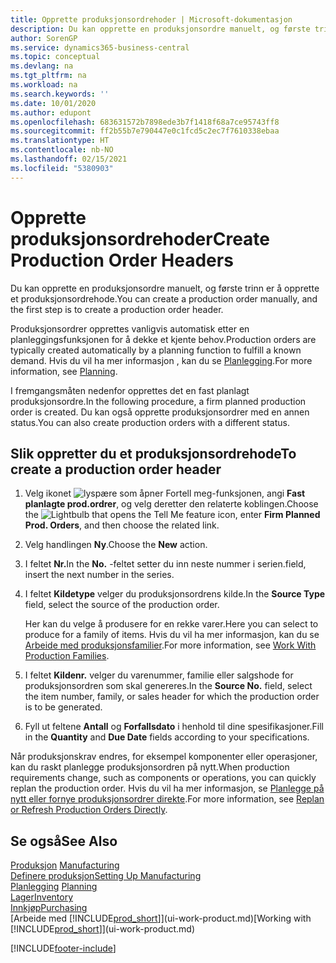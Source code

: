 ```yaml
---
title: Opprette produksjonsordrehoder | Microsoft-dokumentasjon
description: Du kan opprette en produksjonsordre manuelt, og første trinn er å opprette et produksjonsordrehode.
author: SorenGP
ms.service: dynamics365-business-central
ms.topic: conceptual
ms.devlang: na
ms.tgt_pltfrm: na
ms.workload: na
ms.search.keywords: ''
ms.date: 10/01/2020
ms.author: edupont
ms.openlocfilehash: 683631572b7898ede3b7f1418f68a7ce95743ff8
ms.sourcegitcommit: ff2b55b7e790447e0c1fcd5c2ec7f7610338ebaa
ms.translationtype: HT
ms.contentlocale: nb-NO
ms.lasthandoff: 02/15/2021
ms.locfileid: "5380903"
---
```

# <a name="create-production-order-headers"></a><span data-ttu-id="184a7-103">Opprette produksjonsordrehoder</span><span class="sxs-lookup"><span data-stu-id="184a7-103">Create Production Order Headers</span></span>
<span data-ttu-id="184a7-104">Du kan opprette en produksjonsordre manuelt, og første trinn er å opprette et produksjonsordrehode.</span><span class="sxs-lookup"><span data-stu-id="184a7-104">You can create a production order manually, and the first step is to create a production order header.</span></span>

<span data-ttu-id="184a7-105">Produksjonsordrer opprettes vanligvis automatisk etter en planleggingsfunksjonen for å dekke et kjente behov.</span><span class="sxs-lookup"><span data-stu-id="184a7-105">Production orders are typically created automatically by a planning function to fulfill a known demand.</span></span> <span data-ttu-id="184a7-106">Hvis du vil ha mer informasjon , kan du se [Planlegging](production-planning.md).</span><span class="sxs-lookup"><span data-stu-id="184a7-106">For more information, see [Planning](production-planning.md).</span></span>   

<span data-ttu-id="184a7-107">I fremgangsmåten nedenfor opprettes det en fast planlagt produksjonsordre.</span><span class="sxs-lookup"><span data-stu-id="184a7-107">In the following procedure, a firm planned production order is created.</span></span> <span data-ttu-id="184a7-108">Du kan også opprette produksjonsordrer med en annen status.</span><span class="sxs-lookup"><span data-stu-id="184a7-108">You can also create production orders with a different status.</span></span>  

## <a name="to-create-a-production-order-header"></a><span data-ttu-id="184a7-109">Slik oppretter du et produksjonsordrehode</span><span class="sxs-lookup"><span data-stu-id="184a7-109">To create a production order header</span></span>  
1.  <span data-ttu-id="184a7-110">Velg ikonet ![lyspære som åpner Fortell meg-funksjonen](media/ui-search/search_small.png "Fortell hva du vil gjøre"), angi **Fast planlagte prod.ordrer**, og velg deretter den relaterte koblingen.</span><span class="sxs-lookup"><span data-stu-id="184a7-110">Choose the ![Lightbulb that opens the Tell Me feature](media/ui-search/search_small.png "Tell me what you want to do") icon, enter **Firm Planned Prod. Orders**, and then choose the related link.</span></span>  
2.  <span data-ttu-id="184a7-111">Velg handlingen **Ny**.</span><span class="sxs-lookup"><span data-stu-id="184a7-111">Choose the **New** action.</span></span>  
3.  <span data-ttu-id="184a7-112">I feltet **Nr.**</span><span class="sxs-lookup"><span data-stu-id="184a7-112">In the **No.**</span></span> <span data-ttu-id="184a7-113">-feltet setter du inn neste nummer i serien.</span><span class="sxs-lookup"><span data-stu-id="184a7-113">field, insert the next number in the series.</span></span>  
4.  <span data-ttu-id="184a7-114">I feltet **Kildetype** velger du produksjonsordrens kilde.</span><span class="sxs-lookup"><span data-stu-id="184a7-114">In the **Source Type** field, select the source of the production order.</span></span>

    <span data-ttu-id="184a7-115">Her kan du velge å produsere for en rekke varer.</span><span class="sxs-lookup"><span data-stu-id="184a7-115">Here you can select to produce for a family of items.</span></span> <span data-ttu-id="184a7-116">Hvis du vil ha mer informasjon, kan du se [Arbeide med produksjonsfamilier](production-how-work-family.md).</span><span class="sxs-lookup"><span data-stu-id="184a7-116">For more information, see [Work With Production Families](production-how-work-family.md).</span></span>
5.  <span data-ttu-id="184a7-117">I feltet **Kildenr.** velger du varenummer, familie eller salgshode for produksjonsordren som skal genereres.</span><span class="sxs-lookup"><span data-stu-id="184a7-117">In the **Source No.** field, select the item number, family, or sales header for which the production order is to be generated.</span></span>  
6.  <span data-ttu-id="184a7-118">Fyll ut feltene **Antall** og **Forfallsdato** i henhold til dine spesifikasjoner.</span><span class="sxs-lookup"><span data-stu-id="184a7-118">Fill in the **Quantity** and **Due Date** fields according to your specifications.</span></span>  

<span data-ttu-id="184a7-119">Når produksjonskrav endres, for eksempel komponenter eller operasjoner, kan du raskt planlegge produksjonsordren på nytt.</span><span class="sxs-lookup"><span data-stu-id="184a7-119">When production requirements change, such as components or operations, you can quickly replan the production order.</span></span> <span data-ttu-id="184a7-120">Hvis du vil ha mer informasjon, se [Planlegge på nytt eller fornye produksjonsordrer direkte](production-how-to-replan-refresh-production-orders.md).</span><span class="sxs-lookup"><span data-stu-id="184a7-120">For more information, see [Replan or Refresh Production Orders Directly](production-how-to-replan-refresh-production-orders.md).</span></span> 

## <a name="see-also"></a><span data-ttu-id="184a7-121">Se også</span><span class="sxs-lookup"><span data-stu-id="184a7-121">See Also</span></span>  
<span data-ttu-id="184a7-122">[Produksjon](production-manage-manufacturing.md)  </span><span class="sxs-lookup"><span data-stu-id="184a7-122">[Manufacturing](production-manage-manufacturing.md)  </span></span>  
[<span data-ttu-id="184a7-123">Definere produksjon</span><span class="sxs-lookup"><span data-stu-id="184a7-123">Setting Up Manufacturing</span></span>](production-configure-production-processes.md)  
<span data-ttu-id="184a7-124">[Planlegging](production-planning.md)    </span><span class="sxs-lookup"><span data-stu-id="184a7-124">[Planning](production-planning.md)    </span></span>  
[<span data-ttu-id="184a7-125">Lager</span><span class="sxs-lookup"><span data-stu-id="184a7-125">Inventory</span></span>](inventory-manage-inventory.md)  
[<span data-ttu-id="184a7-126">Innkjøp</span><span class="sxs-lookup"><span data-stu-id="184a7-126">Purchasing</span></span>](purchasing-manage-purchasing.md)  
<span data-ttu-id="184a7-127">[Arbeide med [!INCLUDE[prod_short](includes/prod_short.md)]](ui-work-product.md)</span><span class="sxs-lookup"><span data-stu-id="184a7-127">[Working with [!INCLUDE[prod_short](includes/prod_short.md)]](ui-work-product.md)</span></span>


[!INCLUDE[footer-include](includes/footer-banner.md)]